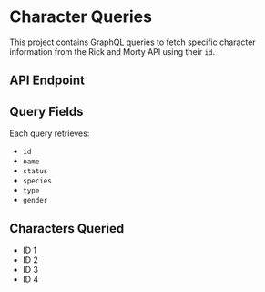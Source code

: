 # Character Queries

This project contains GraphQL queries to fetch specific character information from the Rick and Morty API using their `id`.

## API Endpoint


## Query Fields
Each query retrieves:
- `id`
- `name`
- `status`
- `species`
- `type`
- `gender`

## Characters Queried
- ID 1
- ID 2
- ID 3
- ID 4
